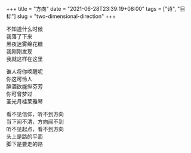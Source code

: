 +++
title = "方向"
date = "2021-06-28T23:39:19+08:00"
tags = ["诗", "目标"]
slug = "two-dimensional-direction"
+++

不知道什么时候  
我落了下来  
黑夜迷雾绵花糖  
我刚刚发现  
我就这样在这里

谁人将你唤醒呢  
你这可怜人  
醉酒欲能纵芬芳  
你可曾梦过  
圣光月桂莱雅琴

看不见信仰，听不到方向  
当下闻不清，方向闻不到  
听不见起点，看不到方向  
头上是路的平面  
脚下是要走的路
